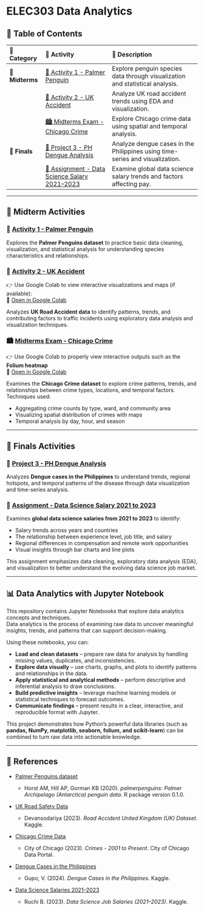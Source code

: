 # ELEC303 Data Analytics  

## 📑 Table of Contents  

| 🧭 **Category** | 🧩 **Activity** | 📝 **Description** |
|:----------------|:----------------|:-------------------|
| 🎯 **Midterms** | [🐧 Activity 1 - Palmer Penguin](https://github.com/raiahyxs/Data-Analytics/blob/main/ITELEC03/activity%201.ipynb) | Explore penguin species data through visualization and statistical analysis. |
|  | [🛑 Activity 2 - UK Accident](https://github.com/raiahyxs/Data-Analytics/blob/main/ITELEC03/activity%202.ipynb) | Analyze UK road accident trends using EDA and visualization. |
|  | [🏙️ Midterms Exam - Chicago Crime](https://github.com/raiahyxs/Data-Analytics/blob/main/ITELEC03/MIDTERMS%20EXAMS/MIDTERM_EXAM.ipynb) | Explore Chicago crime data using spatial and temporal analysis. |
| 🧪 **Finals** | [🦟 Project 3 - PH Dengue Analysis](https://github.com/raiahyxs/Data-Analytics/blob/main/ITELEC03/FINALS-ACTIVITIES/PROJECT3_PH_DENGUE_ANALYSIS.ipynb) | Analyze dengue cases in the Philippines using time-series and visualization. |
|  | [💼 Assignment - Data Science Salary 2021–2023](https://github.com/raiahyxs/Data-Analytics/blob/main/ITELEC03/FINALS-ACTIVITIES/Vasquez_Rhealyn_SalaryPrediction.ipynb) | Examine global data science salary trends and factors affecting pay. |

---

## 📌 Midterm Activities  

### 🐧 [Activity 1 - Palmer Penguin](https://github.com/raiahyxs/Data-Analytics/blob/main/ITELEC03/activity%201.ipynb)
Explores the **Palmer Penguins dataset** to practice basic data cleaning, visualization, and statistical analysis for understanding species characteristics and relationships.

### 🛑 [Activity 2 - UK Accident](https://github.com/raiahyxs/Data-Analytics/blob/main/ITELEC03/activity%202.ipynb)
👉 Use Google Colab to view interactive visualizations and maps (if available):  
🔗 [Open in Google Colab](https://colab.research.google.com/drive/1bjqU6dTWfeR5mY6nVuapOc29JIm7WNUc?usp=sharing)

Analyzes **UK Road Accident data** to identify patterns, trends, and contributing factors to traffic incidents using exploratory data analysis and visualization techniques.

### 🏙️ [Midterms Exam - Chicago Crime](https://github.com/raiahyxs/Data-Analytics/blob/main/ITELEC03/MIDTERMS%20EXAMS/MIDTERM_EXAM.ipynb)
👉 Use Google Colab to properly view interactive outputs such as the **Folium heatmap**  
🔗 [Open in Google Colab](https://colab.research.google.com/drive/1raNBgLtdxNUYyablbJ5BCgiTDmqK-Jeq?usp=sharing)

Examines the **Chicago Crime dataset** to explore crime patterns, trends, and relationships between crime types, locations, and temporal factors.  
Techniques used:
- Aggregating crime counts by type, ward, and community area  
- Visualizing spatial distribution of crimes with maps  
- Temporal analysis by day, hour, and season  

---

## 📌 Finals Activities  

### 🦟 [Project 3 - PH Dengue Analysis](https://github.com/raiahyxs/Data-Analytics/blob/main/ITELEC03/FINALS-ACTIVITIES/PROJECT3_PH_DENGUE_ANALYSIS.ipynb)
Analyzes **Dengue cases in the Philippines** to understand trends, regional hotspots, and temporal patterns of the disease through data visualization and time-series analysis.

### 💼 [Assignment - Data Science Salary 2021 to 2023](https://github.com/raiahyxs/Data-Analytics/blob/main/ITELEC03/FINALS-ACTIVITIES/Vasquez_Rhealyn_SalaryPrediction.ipynb)
Examines **global data science salaries from 2021 to 2023** to identify:
- Salary trends across years and countries  
- The relationship between experience level, job title, and salary  
- Regional differences in compensation and remote work opportunities  
- Visual insights through bar charts and line plots  

This assignment emphasizes data cleaning, exploratory data analysis (EDA), and visualization to better understand the evolving data science job market.

---

## 📊 Data Analytics with Jupyter Notebook  

This repository contains Jupyter Notebooks that explore data analytics concepts and techniques.  
Data analytics is the process of examining raw data to uncover meaningful insights, trends, and patterns that can support decision-making.

Using these notebooks, you can:

- **Load and clean datasets** – prepare raw data for analysis by handling missing values, duplicates, and inconsistencies.  
- **Explore data visually** – use charts, graphs, and plots to identify patterns and relationships in the data.  
- **Apply statistical and analytical methods** – perform descriptive and inferential analysis to draw conclusions.  
- **Build predictive insights** – leverage machine learning models or statistical techniques to forecast outcomes.  
- **Communicate findings** – present results in a clear, interactive, and reproducible format with Jupyter.

This project demonstrates how Python’s powerful data libraries (such as **pandas, NumPy, matplotlib, seaborn, folium, and scikit-learn**) can be combined to turn raw data into actionable knowledge.

---

## 🔗 References  

- [Palmer Penguins dataset](https://allisonhorst.github.io/palmerpenguins/)  
  - Horst AM, Hill AP, Gorman KB (2020). *palmerpenguins: Palmer Archipelago (Antarctica) penguin data*. R package version 0.1.0.

- [UK Road Safety Data](https://www.kaggle.com/datasets/devansodariya/road-accident-united-kingdom-uk-dataset)  
  - Devansodariya (2023). *Road Accident United Kingdom (UK) Dataset*. Kaggle.

- [Chicago Crime Data](https://data.cityofchicago.org/Public-Safety/Crimes-2001-to-Present/ijzp-q8t2)  
  - City of Chicago (2023). *Crimes - 2001 to Present*. City of Chicago Data Portal.

- [Dengue Cases in the Philippines](https://www.kaggle.com/datasets/vincentgupo/dengue-cases-in-the-philippines)  
  - Gupo, V. (2024). *Dengue Cases in the Philippines*. Kaggle.

- [Data Science Salaries 2021–2023](https://www.kaggle.com/datasets/ruchi798/data-science-job-salaries)  
  - Ruchi B. (2023). *Data Science Job Salaries (2021–2023)*. Kaggle.
